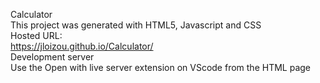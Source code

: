 Calculator
<br>
This project was generated with HTML5, Javascript and CSS
<br>
Hosted URL: 
<br>
https://jloizou.github.io/Calculator/ 
<br>
Development server
<br>
Use the Open with live server extension on VScode from the HTML page 

